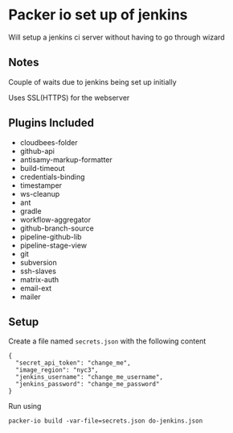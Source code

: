 # Packer io set up of jenkins

Will setup a jenkins ci server without having to go through wizard

## Notes
Couple of waits due to jenkins being set up initially

Uses SSL(HTTPS) for the webserver

## Plugins Included

- cloudbees-folder
- github-api
- antisamy-markup-formatter
- build-timeout
- credentials-binding
- timestamper
- ws-cleanup
- ant
- gradle
- workflow-aggregator
- github-branch-source
- pipeline-github-lib
- pipeline-stage-view
- git
- subversion
- ssh-slaves
- matrix-auth
- email-ext
- mailer

## Setup

Create a file named `secrets.json` with the following content
```
{
  "secret_api_token": "change_me",
  "image_region": "nyc3",
  "jenkins_username": "change_me_username",
  "jenkins_password": "change_me_password"
}
```

Run using
```
packer-io build -var-file=secrets.json do-jenkins.json
```




